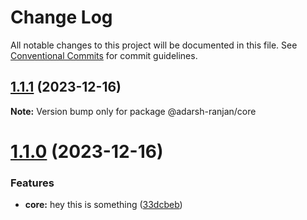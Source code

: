 # Change Log

All notable changes to this project will be documented in this file.
See [Conventional Commits](https://conventionalcommits.org) for commit guidelines.

## [1.1.1](https://github.com/adarsh-ranjan/monorepo/compare/@adarsh-ranjan/core@1.1.0...@adarsh-ranjan/core@1.1.1) (2023-12-16)

**Note:** Version bump only for package @adarsh-ranjan/core





# [1.1.0](https://github.com/adarsh-ranjan/monorepo/compare/@adarsh-ranjan/core@1.0.1...@adarsh-ranjan/core@1.1.0) (2023-12-16)


### Features

* **core:** hey this is something ([33dcbeb](https://github.com/adarsh-ranjan/monorepo/commit/33dcbeb88f1cba7dd449ab1ddf12209a99b3cdba))

